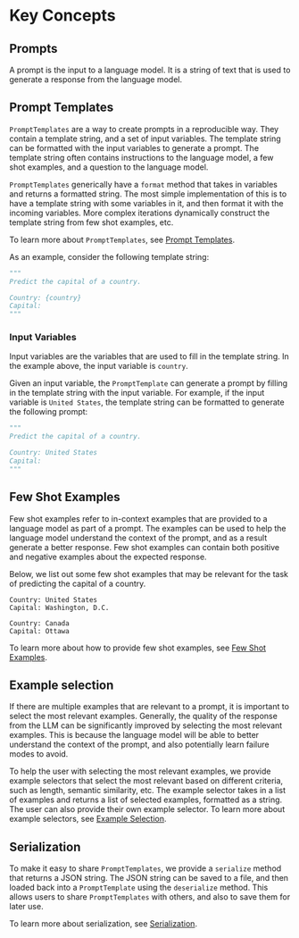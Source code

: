 # Key Concepts

## Prompts

A prompt is the input to a language model. It is a string of text that is used to generate a response from the language model.

## Prompt Templates

`PromptTemplates` are a way to create prompts in a reproducible way. They contain a template string, and a set of input variables. The template string can be formatted with the input variables to generate a prompt. The template string often contains instructions to the language model, a few shot examples, and a question to the language model.

`PromptTemplates` generically have a `format` method that takes in variables and returns a formatted string.
The most simple implementation of this is to have a template string with some variables in it, and then format it with the incoming variables.
More complex iterations dynamically construct the template string from few shot examples, etc.

To learn more about `PromptTemplates`, see [Prompt Templates](getting_started.md).

As an example, consider the following template string:

```python
"""
Predict the capital of a country.

Country: {country}
Capital:
"""
```

### Input Variables

Input variables are the variables that are used to fill in the template string. In the example above, the input variable is `country`.

Given an input variable, the `PromptTemplate` can generate a prompt by filling in the template string with the input variable. For example, if the input variable is `United States`, the template string can be formatted to generate the following prompt:

```python
"""
Predict the capital of a country.

Country: United States
Capital:
"""
```

## Few Shot Examples

Few shot examples refer to in-context examples that are provided to a language model as part of a prompt. The examples can be used to help the language model understand the context of the prompt, and as a result generate a better response. Few shot examples can contain both positive and negative examples about the expected response.

Below, we list out some few shot examples that may be relevant for the task of predicting the capital of a country.

```
Country: United States
Capital: Washington, D.C.

Country: Canada
Capital: Ottawa
```

To learn more about how to provide few shot examples, see [Few Shot Examples](examples/few_shot_examples.ipynb).

<!-- TODO(shreya): Add correct link here. -->

## Example selection

If there are multiple examples that are relevant to a prompt, it is important to select the most relevant examples. Generally, the quality of the response from the LLM can be significantly improved by selecting the most relevant examples. This is because the language model will be able to better understand the context of the prompt, and also potentially learn failure modes to avoid.

To help the user with selecting the most relevant examples, we provide example selectors that select the most relevant based on different criteria, such as length, semantic similarity, etc. The example selector takes in a list of examples and returns a list of selected examples, formatted as a string. The user can also provide their own example selector. To learn more about example selectors, see [Example Selection](example_selection.md).

<!-- TODO(shreya): Add correct link here. -->

## Serialization

To make it easy to share `PromptTemplates`, we provide a `serialize` method that returns a JSON string. The JSON string can be saved to a file, and then loaded back into a `PromptTemplate` using the `deserialize` method. This allows users to share `PromptTemplates` with others, and also to save them for later use.

To learn more about serialization, see [Serialization](examples/prompt_serialization.ipynb).

<!-- TODO(shreya): Provide correct link. -->
